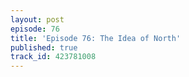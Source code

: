 ```yaml
---
layout: post
episode: 76
title: 'Episode 76: The Idea of North'
published: true
track_id: 423781008
---
```

<div class='list post-player' track='{{page.track_id}}'></div>
